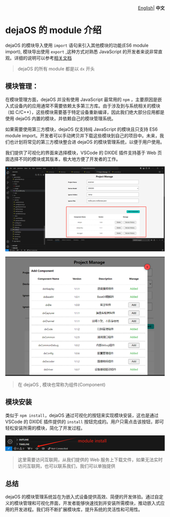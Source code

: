 <p align="right">
    <a href="./module.md">English</a>| <b>中文</b>
</p>

# dejaOS 的 module 介绍
dejaOS 的模块导入使用 `import` 语句来引入其他模块的功能(ES6 module import), 模块导出使用 `export` ,这种方式对熟悉 JavaScript 的开发者来说非常直观。详细的说明可以参考[相关文档](https://developer.mozilla.org/zh-CN/docs/Web/JavaScript/Reference/Statements/import)

> dejaOS 的所有 module 都是以 `dx` 开头

## 模块管理：
在模块管理方面，dejaOS 并没有使用 JavaScript 最常用的 `npm` ，主要原因是嵌入式设备内的应用通常不需要依赖太多第三方库。由于涉及到与系统相关的模块（如 C/C++），这些模块需要基于特定设备重新编译，因此我们绝大部分应用都是使用 dejaOS 内置的模块，并依赖自己的模块管理系统。

如果需要使用第三方模块，dejaOS 仅支持纯 JavaScript 的模块且只支持 ES6 module import。开发者可以手动拷贝并下载这些模块到自己的项目中。未来，我们也计划将常见的第三方模块整合进 dejaOS 的模块管理系统，以便于用户使用。

我们提供了可视化的界面来选择模块，VSCode 的 DXIDE 插件支持基于 Web 页面选择不同的模块或其版本，极大地方便了开发者的工作。

![管理模块](image/module-1.png)

![选择模块](image/module-2.png)

> 在 dejaOS , 模块也常称为组件(Component)

## 模块安装
类似于 `npm install`，dejaOS 通过可视化的按钮来实现模块安装，这也是通过 VSCode 的 DXIDE 插件提供的 `install` 按钮完成的。用户只需点击该按钮，即可轻松安装所需的模块，简化了开发过程。

![install](image/module-3.png)

> 这里需要访问互联网，从我们提供的 Web 服务上下载文件，如果无法实时访问互联网，也可以联系我们，我们可以单独提供

## 总结
dejaOS 的模块管理系统旨在为嵌入式设备提供高效、简便的开发体验。通过自定义的模块管理和可视化界面，开发者能够快速找到并安装所需模块，推动嵌入式应用的开发进程。我们将不断扩展模块库，提升系统的灵活性和可用性。